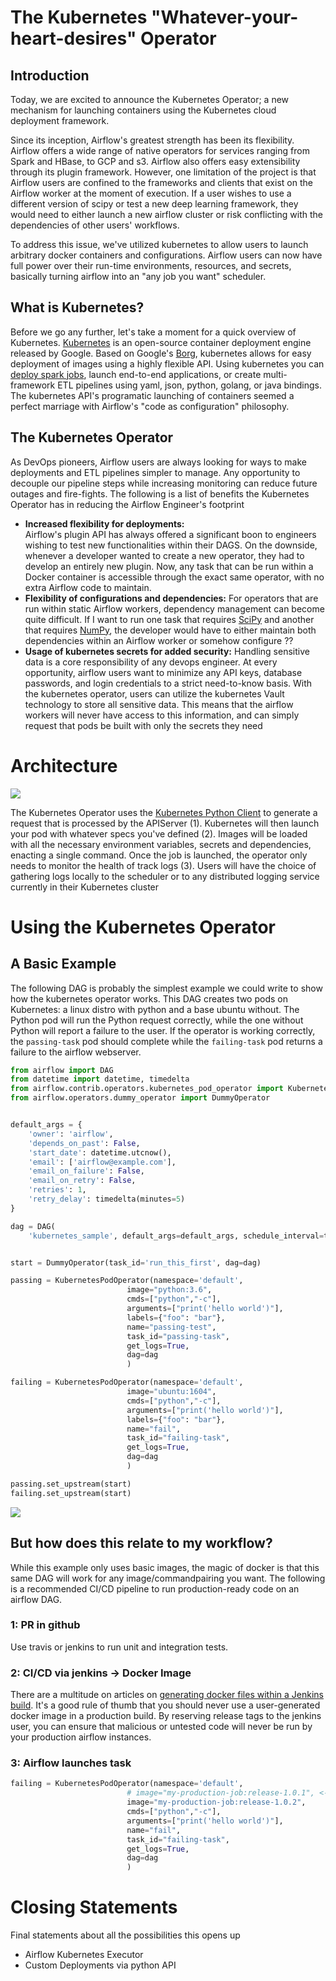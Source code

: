 # The Kubernetes "Whatever-your-heart-desires" Operator

## Introduction

Today, we are excited to announce the Kubernetes Operator; a new mechanism for launching containers using the Kubernetes cloud deployment framework. 

Since its inception, Airflow's greatest strength has been its flexibility. Airflow offers a wide range of native operators for services ranging from Spark and HBase, to GCP and s3. Airflow also offers easy extensibility through its plugin framework. However, one limitation of the project is that Airflow users are confined to the frameworks and clients that exist on the Airflow worker at the moment of execution. If a user wishes to use a different version of scipy or test a new deep learning framework, they would need to either launch a new airflow cluster or risk conflicting with the dependencies of other users' workflows. 

To address this issue, we've utilized kubernetes to allow users to launch arbitrary docker containers and configurations. Airflow users can now have full power over their run-time environments, resources, and secrets, basically turning airflow into an "any job you want" scheduler.

## What is Kubernetes?

Before we go any further, let's take a moment for a quick overview of Kubernetes. [Kubernetes](https://kubernetes.io/) is an open-source container deployment engine released by Google. Based on Google's [Borg](http://blog.kubernetes.io/2015/04/borg-predecessor-to-kubernetes.html), kubernetes allows for easy deployment of images using a highly flexible API. Using kubernetes you can [deploy spark jobs](https://github.com/apache-spark-on-k8s/spark), launch end-to-end applications, or create multi-framework ETL pipelines using yaml, json, python, golang, or java bindings. The kubernetes API's programatic launching of containers seemed a perfect marriage with Airflow's "code as configuration" philosophy.

## The Kubernetes Operator

As DevOps pioneers, Airflow users are always looking for ways to make deployments and ETL pipelines simpler to manage. Any opportunity to decouple our pipeline steps while increasing monitoring can reduce future outages and fire-fights. The following is a list of benefits the Kubernetes Operator has in reducing the Airflow Engineer's footprint
* **Increased flexibility for deployments:**  
Airflow's plugin API has always offered a significant boon to engineers wishing to test new functionalities within their DAGS. On the downside, whenever a developer wanted to create a new operator, they had to develop an entirely new plugin. Now, any task that can be run within a Docker container is accessible through the exact same operator, with no extra Airflow code to maintain.
* **Flexibility of configurations and dependencies:** 
For operators that are run within static Airflow workers, dependency management can become quite difficult. If I want to run one task that requires [SciPy](https://www.scipy.org) and another that requires [NumPy](http://www.numpy.org), the developer would have to either maintain both dependencies within an Airflow worker or somehow configure ??
* **Usage of kubernetes secrets for added security:** 
Handling sensitive data is a core responsibility of any devops engineer. At every opportunity, airflow users want to minimize any API keys, database passwords, and login credentials to a strict need-to-know basis. With the kubernetes operator, users can utilize the kubernetes Vault technology to store all sensitive data. This means that the airflow workers will never have access to this information, and can simply request that pods be built with only the secrets they need

# Architecture

<img src="architecture.png">

The Kubernetes Operator uses the [Kubernetes Python Client](https://github.com/kubernetes-client/python) to generate a request that is processed by the APIServer (1). Kubernetes will then launch your pod with whatever specs you've defined (2). Images will be loaded with all the necessary environment variables, secrets and dependencies, enacting a single command. Once the job is launched, the operator only needs to monitor the health of track logs (3). Users will have the choice of gathering logs locally to the scheduler or to any distributed logging service currently in their Kubernetes cluster

# Using the Kubernetes Operator

## A Basic Example

The following DAG is probably the simplest example we could write to show how the kubernetes operator works. This DAG  creates two pods on Kubernetes: a linux distro with python and a base ubuntu without. The Python pod will run the Python request correctly, while the one without Python will report a failure to the user. If the operator is working correctly, the `passing-task` pod should complete while the `failing-task` pod returns a failure to the airflow webserver.


```python
from airflow import DAG
from datetime import datetime, timedelta
from airflow.contrib.operators.kubernetes_pod_operator import KubernetesPodOperator
from airflow.operators.dummy_operator import DummyOperator


default_args = {
    'owner': 'airflow',
    'depends_on_past': False,
    'start_date': datetime.utcnow(),
    'email': ['airflow@example.com'],
    'email_on_failure': False,
    'email_on_retry': False,
    'retries': 1,
    'retry_delay': timedelta(minutes=5)
}

dag = DAG(
    'kubernetes_sample', default_args=default_args, schedule_interval=timedelta(minutes=10))


start = DummyOperator(task_id='run_this_first', dag=dag)

passing = KubernetesPodOperator(namespace='default',
                          image="python:3.6",
                          cmds=["python","-c"],
                          arguments=["print('hello world')"],
                          labels={"foo": "bar"},
                          name="passing-test",
                          task_id="passing-task",
                          get_logs=True,
                          dag=dag
                          )

failing = KubernetesPodOperator(namespace='default',
                          image="ubuntu:1604",
                          cmds=["python","-c"],
                          arguments=["print('hello world')"],
                          labels={"foo": "bar"},
                          name="fail",
                          task_id="failing-task",
                          get_logs=True,
                          dag=dag
                          )

passing.set_upstream(start)
failing.set_upstream(start)
```


<img src="image.png">

## But how does this relate to my workflow?

While this example only uses basic images, the magic of docker is that this same DAG will work for any image/commandpairing you want. The following is a recommended CI/CD pipeline to run production-ready code on an airflow DAG.

### 1: PR in github
Use travis or jenkins to run unit and integration tests. 

### 2: CI/CD via jenkins -> Docker Image

There are a multitude on articles on [generating docker files within a Jenkins build](https://getintodevops.com/blog/building-your-first-docker-image-with-jenkins-2-guide-for-developers). It's a good rule of thumb that you should never use a user-generated docker image in a production build. By reserving release tags to the jenkins user, you can ensure that malicious or untested code will never be run by your production airflow instances.

### 3: Airflow launches task 

```python
failing = KubernetesPodOperator(namespace='default',
                          # image="my-production-job:release-1.0.1", <-- old release
                          image="my-production-job:release-1.0.2",
                          cmds=["python","-c"],
                          arguments=["print('hello world')"],
                          name="fail",
                          task_id="failing-task",
                          get_logs=True,
                          dag=dag
                          )
```
                          
                          
# Closing Statements

Final statements about all the possibilities this opens up

* Airflow Kubernetes
Executor
* Custom Deployments via python API
